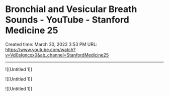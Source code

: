 # Bronchial and Vesicular Breath Sounds - YouTube - Stanford Medicine 25

Created time: March 30, 2022 3:53 PM
URL: https://www.youtube.com/watch?v=Vd0sIgncxx0&ab_channel=StanfordMedicine25

---

![[Untitled 1]]

![[Untitled 1]]

![[Untitled 1]]